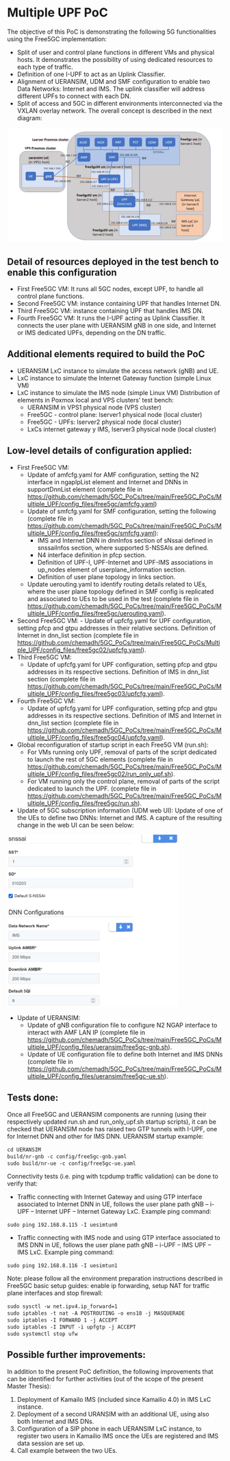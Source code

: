 # Multiple UPF PoC

The objective of this PoC is demonstrating the following 5G functionalities using the Free5GC implementation:
-	Split of user and control plane functions in different VMs and physical hosts. It demonstrates the possibility of using dedicated resources to each type of traffic.
-	Definition of one I-UPF to act as an Uplink Classifier. 
-	Alignment of UERANSIM, UDM and SMF configuration to enable two Data Networks: Internet and IMS. The uplink classifier will address different UPFs to connect with each DN.
-	Split of access and 5GC in different environments interconnected via the VXLAN overlay network.
The overall concept is described in the next diagram:

<img src="./capture_01.PNG" title="./capture_01.PNG" width=700px></img>

## Detail of resources deployed in the test bench to enable this configuration
-	First Free5GC VM: It runs all 5GC nodes, except UPF, to handle all control plane functions.
-	Second Free5GC VM: instance containing UPF that handles Internet DN.
-	Third Free5GC VM: instance containing UPF that handles IMS DN.
-	Fourth Free5GC VM: It runs the I-UPF acting as Uplink Classifier. It connects the user plane with UERANSIM gNB in one side, and Internet or IMS dedicated UPFs, depending on the DN traffic.

## Additional elements required to build the PoC
-	UERANSIM LxC instance to simulate the access network (gNB) and UE.
-	LxC instance to simulate the Internet Gateway function (simple Linux VM)
-	LxC instance to simulate the IMS node (simple Linux VM)
Distribution of elements in Poxmox local and VPS clusters’ test bench:
	- UERANSIM in VPS1 physical node (VPS cluster)
	- Free5GC - control plane: lserver1 physical node (local cluster)
	- Free5GC - UPFs: lserver2 physical node (local cluster)
	- LxCs internet gateway y IMS, lserver3 physical node (local cluster)
  
## Low-level details of configuration applied:
- First Free5GC VM:
	- Update of amfcfg.yaml for AMF configuration, setting the N2 interface in ngapIpList element and Internet and DNNs in supportDnnList element (complete file in https://github.com/chemadh/5GC_PoCs/tree/main/Free5GC_PoCs/Multiple_UPF/config_files/free5gc/amfcfg.yaml)
	- Update of smfcfg.yaml for SMF configuration, setting the following (complete file in https://github.com/chemadh/5GC_PoCs/tree/main/Free5GC_PoCs/Multiple_UPF/config_files/free5gc/smfcfg.yaml):
		- IMS and Internet DNN in dnnInfos section of sNssai defined in snssaiInfos section, where supported S-NSSAIs are defined.
		- N4 interface definition in pfcp section.
		- Definition of UPF-I, UPF-Internet and UPF-IMS associations in up_nodes element of userplane_information section.
		- Definition of user plane topology in links section.
	- Update uerouting.yaml to identify routing details related to UEs, where the user plane topology defined in SMF config is replicated and associated to UEs to be used in the test (complete file in https://github.com/chemadh/5GC_PoCs/tree/main/Free5GC_PoCs/Multiple_UPF/config_files/free5gc/uerouting.yaml).
- Second Free5GC VM:
		- Update of upfcfg.yaml for UPF configuration, setting pfcp and gtpu addresses in their relative sections. Definition of Internet in dnn_list section (complete file in https://github.com/chemadh/5GC_PoCs/tree/main/Free5GC_PoCs/Multiple_UPF/config_files/free5gc02/upfcfg.yaml).
- Third Free5GC VM:
	- Update of upfcfg.yaml for UPF configuration, setting pfcp and gtpu addresses in its respective sections. Definition of IMS in dnn_list section (complete file in https://github.com/chemadh/5GC_PoCs/tree/main/Free5GC_PoCs/Multiple_UPF/config_files/free5gc03/upfcfg.yaml).
- Fourth Free5GC VM:
	- Update of upfcfg.yaml for UPF configuration, setting pfcp and gtpu addresses in its respective sections. Definition of IMS and Internet in dnn_list section (complete file in https://github.com/chemadh/5GC_PoCs/tree/main/Free5GC_PoCs/Multiple_UPF/config_files/free5gc04/upfcfg.yaml).
- Global reconfiguration of startup script in each Free5G VM (run.sh):
	- For VMs running only UPF, removal of parts of the script dedicated to launch the rest of 5GC elements (complete file in https://github.com/chemadh/5GC_PoCs/tree/main/Free5GC_PoCs/Multiple_UPF/config_files/free5gc02/run_only_upf.sh).
	- For VM running only the control plane, removal of parts of the script dedicated to launch the UPF. (complete file in https://github.com/chemadh/5GC_PoCs/tree/main/Free5GC_PoCs/Multiple_UPF/config_files/free5gc/run.sh).
- Update of 5GC subscription information (UDM web UI): Update of one of the UEs to define two DNNs: Internet and IMS. A capture of the resulting change in the web UI can be seen below:

<img src="./capture_02.PNG" title="./capture_02.PNG" width=400px></img>

- Update of UERANSIM: 
	- Update of gNB configuration file to configure N2 NGAP interface to interact with AMF LAN IP (complete file in https://github.com/chemadh/5GC_PoCs/tree/main/Free5GC_PoCs/Multiple_UPF/config_files/ueransim/free5gc-gnb.sh).
	- Update of UE configuration file to define both Internet and IMS DNNs (complete file in https://github.com/chemadh/5GC_PoCs/tree/main/Free5GC_PoCs/Multiple_UPF/config_files/ueransim/free5gc-ue.sh).

## Tests done:
Once all Free5GC and UERANSIM components are running (using their respectively updated run.sh and run_only_upf.sh startup scripts), it can be checked that UERANSIM node has raised two GTP tunnels with I-UPF, one for Internet DNN and other for IMS DNN. UERANSIM startup example:
```
cd UERANSIM
build/nr-gnb -c config/free5gc-gnb.yaml
sudo build/nr-ue -c config/free5gc-ue.yaml
```
Connectivity tests (i.e. ping with tcpdump traffic validation) can be done to verify that:
-	Traffic connecting with Internet Gateway and using GTP interface associated to Internet DNN in UE, follows the user plane path gNB – i-UPF – Internet UPF – Internet Gateway LxC. Example ping command:
```
sudo ping 192.168.8.115 -I uesimtun0
```
-	Traffic connecting with IMS node and using GTP interface associated to IMS DNN in UE, follows the user plane path gNB – i-UPF – IMS UPF – IMS LxC. Example ping command:
```
sudo ping 192.168.8.116 -I uesimtun1
```
Note: please follow all the environment preparation instructions described in Free5GC basic setup guides: enable ip forwarding, setup NAT for traffic plane interfaces and stop firewall:
```
sudo sysctl -w net.ipv4.ip_forward=1
sudo iptables -t nat -A POSTROUTING -o ens18 -j MASQUERADE
sudo iptables -I FORWARD 1 -j ACCEPT
sudo iptables -I INPUT -i upfgtp -j ACCEPT
sudo systemctl stop ufw
```
## Possible further improvements:
In addition to the present PoC definition, the following improvements that can be identified for further activities (out of the scope of the present Master Thesis):
1.	Deployment of Kamailo IMS (included since Kamailio 4.0) in IMS LxC instance.
2.	Deployment of a second URANSIM with an additional UE, using also both Internet and IMS DNs. 
3.	Configuration of a SIP phone in each UERANSIM LxC instance, to register two users in Kamailio IMS once the UEs are registered and IMS data session are set up.
4.	Call example between the two UEs. 
